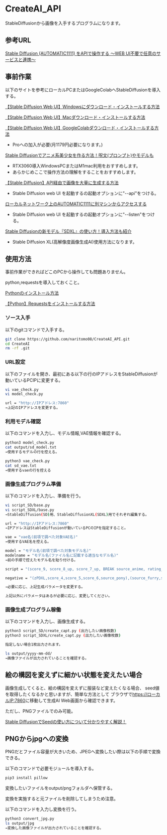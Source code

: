# CreateAI_API

StableDiffusionから画像を入手するプログラムになります。

## 参考URL

[Stable Diffusion (AUTOMATIC1111) をAPIで操作する ～WEB UI不要で任意のサービスと連携～](https://note.com/rcat999/n/n1beb8d75d334#549b1d65-7771-4478-9578-af0377abb956)

## 事前作業

以下のサイトを参考にローカルPCまたはGoogleColabへStableDiffusionを導入する。

[【Stable Diffusion Web UI】Windowsにダウンロード・インストールする方法](https://soroban.highreso.jp/article/article-036)

[【Stable Diffusion Web UI】Macダウンロード・インストールする方法](https://soroban.highreso.jp/article/article-037)

[【Stable Diffusion Web UI】GoogleColabダウンロード・インストールする方法](https://soroban.highreso.jp/article/article-037)

* Proへの加入が必要(月1179円必要になります。)

[Stable Diffusionでアニメ系美少女を作る方法！呪文(プロンプト)やモデルも](https://romptn.com/article/6236)

* RTX3060導入WindowsPCまたはM1mac利用をおすすめします。
* あらかじめここで操作方法の理解をすることをおすすめします。

[【Stable Diffusion】API経由で画像を大量に生成する方法](https://product.plex.co.jp/entry/stable-diffusion-via-api)

* Stable Diffusion web UI を起動するの起動オプションに"--api"をつける。

[ローカルネットワーク上のAUTOMATIC1111に別マシンからアクセスする](https://qiita.com/kume_negitoro/items/2e4f667cf6e0aee9fab4)

* Stable Diffusion web UI を起動するの起動オプションに"--listen"をつける。

[Stable Diffusionの新モデル『SDXL』の使い方！導入方法も紹介](https://romptn.com/article/9688)

* Stable Diffusion XL(高解像度画像生成AI)使用方法になります。

## 使用方法

事前作業ができればどこのPCから操作しても問題ありません。

python,requestsを導入しておくこと。

[Pythonのインストール方法](https://www.klv.co.jp/corner/python-opencv-python-install.html)

[【Python】Requestsをインストールする方法](https://pg-chain.com/python-requests-install)

### ソース入手

以下のgitコマンドで入手する。

```bash
git clone https://github.com/naritomo08/CreateAI_API.git
cd CreateAI
rm -rf .git
```

### URL設定

以下のファイルを開き、最初にある以下の行のIPアドレスをStableDiffusionが動いているPCIPに変更する。

```bash
vi vae_check.py
vi model_check.py

url = "http://IPアドレス:7860"
→上記のIPアドレスを変更する。
```

### 利用モデル確認

以下のコマンドを入力し、モデル情報,VAE情報を確認する。

```bash
python3 model_check.py
cat output/sd_model.txt
→使用するモデルの行を控える。

python3 vae_check.py
cat sd_vae.txt
→使用するvaeの行を控える
```

### 画像生成プログラム準備

以下のコマンドを入力し、準備を行う。

```bash
vi script_SD/base.py
vi script_SDXL/base.py
→StableDiffusion(SD)用、StableDiffusionXL(SDXL)用でそれぞれ編集する。

url = "http://IPアドレス:7860"
→IPアドレスはStableDiffusionが動いているPCのIPを指定すること。

vae = "vae名(前項で調べた対象VAE名)"
→使用するVAE名を控える。

model = "モデル名(前項で調べた対象モデル名)"
modelname = "モデル名(ファイル名に記載する適当なモデル名)"
→前の手順で控えたモデル名を貼り付ける。

script = "(score_9, score_8_up, score_7_up, BREAK source_anime, rating_explicit), (best quality, masterpiece, uncensored, high quality, ultra detailed, extremely detailed CG,beautiful face, beautiful eyes, beautiful hair, kawaii),(1girl,solo), blue hair,long hair,straight hair,red eyes,long eyelashes,drooping eyes,mediun breasts,school_uniform,skirt,street,full body,standing"

negative = "(zPDXL,score_4,score_5,score_6,source_pony),(source_furry,source_cartoon,lowres,bad anatomy,bad hands,censored,text,error,missing fingers,extra digit,fewer digits,cropped,worst quality,low quality,normal quality,jpeg artifacts,signature,watermark,username,blurry,artist name,messy color,deformed fingers,bad,distracted,hyper realistic),(nsfw,nude,nippless,public hair,revealing clothes,bed,on bed,bed room,private parts,take off clothes)"

→必要に応じ、上記生成パラメータを変更する。

上記以外にパラメータはあるが必要に応じ、変更してください。
```

### 画像生成プログラム稼働

以下のコマンドを入力し、画像生成する。

```bash
python3 script_SD/create_capt.py (出力したい画像枚数)
python3 script_SDXL/create_capt.py (出力したい画像枚数)

指定しない場合1枚出力されます。

ls output/yyyy-mm-dd/
→画像ファイルが出力されていることを確認する。
```

## 絵の構図を変えずに細かい状態を変えたい場合

画像生成してくると、絵の構図を変えずに服装など変えたくなる場合、
seed値を取得したくなるかと思いますが、簡単な方法として
ブラウザで<https://ローカルIP:7860>に移動して生成AI
Web画面から確認できます。

ただし、PNGファイルでのみ可能。

[Stable DiffusionでSeedの使い方について分かりやすく解説！](https://ai-illust-kouryaku.com/?p=4000#index_id1)

## PNGからjpgへの変換

PNGだとファイル容量が大きいため、JPEGへ変換したい際は以下の手順で変換できる。

以下のコマンドで必要モジュールを導入する。

```bash
pip3 install pillow
```

変換したいファイルをoutput/pngフォルダへ保管する。

変換を実施すると元ファイルを削除してしまうため注意。

以下のコマンドを入力し変換を行う。

```bash
python3 convert_jpg.py
ls output/jpg
→変換した画像ファイルが出力されていることを確認する。
```
